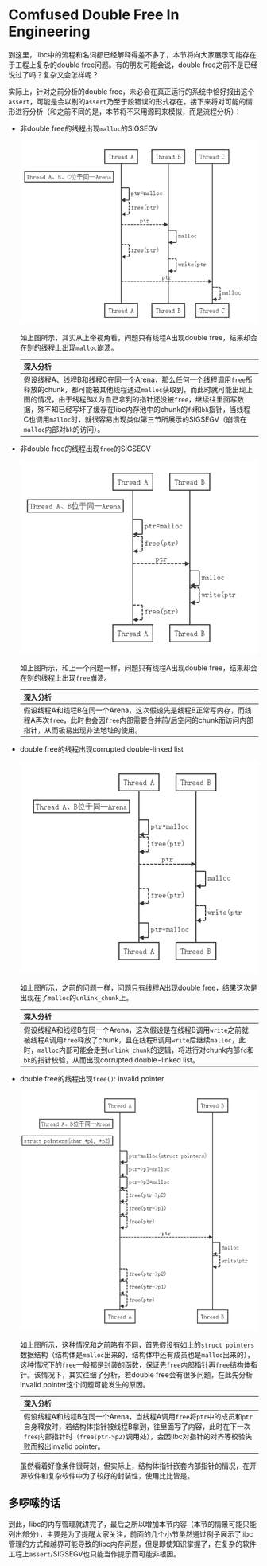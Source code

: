 # Comfused Double Free In Engineering

到这里，libc中的流程和名词都已经解释得差不多了，本节将向大家展示可能存在于工程上复杂的double free问题。有的朋友可能会说，double free之前不是已经说过了吗？复杂又会怎样呢？ 

实际上，针对之前分析的double free，未必会在真正运行的系统中恰好报出这个`assert`，可能是会以别的`assert`乃至于段错误的形式存在，接下来将对可能的情形进行分析（和之前不同的是，本节将不采用源码来模拟，而是流程分析）：

- 非double free的线程出现`malloc`的SIGSEGV

  ![Image text](../../../img-storage/DF_SEGV-Malloc.PNG)

  如上图所示，其实从上帝视角看，问题只有线程A出现double free，结果却会在别的线程上出现`malloc`崩溃。

  | 深入分析                                                     |
  | ------------------------------------------------------------ |
  | 假设线程A、线程B和线程C在同一个Arena，那么任何一个线程调用`free`所释放的chunk，都可能被其他线程通过`malloc`获取到，而此时就可能出现上图的情况，由于线程B以为自己拿到的指针还没被`free`，继续往里面写数据，殊不知已经写坏了缓存在libc内存池中的chunk的`fd`和`bk`指针，当线程C也调用`malloc`时，就很容易出现类似第三节所展示的SIGSEGV（崩溃在`malloc`内部对`bk`的访问）。 |

- 非double free的线程出现`free`的SIGSEGV

  ![Image text](../../../img-storage/DF_SEGV-Free.PNG)

  如上图所示，和上一个问题一样，问题只有线程A出现double free，结果却会在别的线程上出现`free`崩溃。

  | 深入分析                                                     |
  | ------------------------------------------------------------ |
  | 假设线程A和线程B在同一个Arena，这次假设先是线程B正常写内存，而线程A再次`free`，此时也会因`free`内部需要合并前/后空闲的chunk而访问内部指针，从而极易出现非法地址的使用。 |

- double free的线程出现corrupted double-linked list

  ![Image text](../../../img-storage/DF_CDL.PNG)

  如上图所示，之前的问题一样，问题只有线程A出现double free，结果这次是出现在了`malloc`的`unlink_chunk`上。

  | 深入分析                                                     |
  | ------------------------------------------------------------ |
  | 假设线程A和线程B在同一个Arena，这次假设是在线程B调用`write`之前就被线程A调用`free`释放了chunk，且在线程B调用`write`后继续`malloc`，此时，`malloc`内部可能会走到`unlink_chunk`的逻辑，将进行对chunk内部`fd`和`bk`的指针校验，从而出现corrupted double-linked list。 |

- double free的线程出现`free()`: invalid pointer

  ![Image text](../../../img-storage/DF_InvalidP.PNG)

  如上图所示，这种情况和之前略有不同，首先假设有如上的`struct pointers`数据结构（结构体是`malloc`出来的，结构体中还有成员也是`malloc`出来的），这种情况下的`free`一般都是封装的函数，保证先`free`内部指针再`free`结构体指针。该情况下，其实往细了分析，若double free会有很多问题，在此先分析invalid pointer这个问题可能发生的原因。

  | 深入分析                                                     |
  | ------------------------------------------------------------ |
  | 假设线程A和线程B在同一个Arena，当线程A调用`free`将`ptr`中的成员和`ptr`自身释放时，若结构体指针被线程B拿到，往里面写了内容，此时在下一次`free`内部指针时（`free(ptr->p2)`调用处），会因libc对指针的对齐等校验失败而报出invalid pointer。 |
  
  虽然看着好像条件很苛刻，但实际上，结构体指针嵌套内部指针的情况，在开源软件和复杂软件中为了较好的封装性，使用比比皆是。



## 多啰嗦的话

到此，libc的内存管理就讲完了，最后之所以增加本节内容（本节的情景可能只能列出部分），主要是为了提醒大家关注，前面的几个小节虽然通过例子展示了libc管理的方式和越界可能导致的libc内存问题，但是即使知识掌握了，在复杂的软件工程上`assert`/SIGSEGV也只能当作提示而可能非根因。

